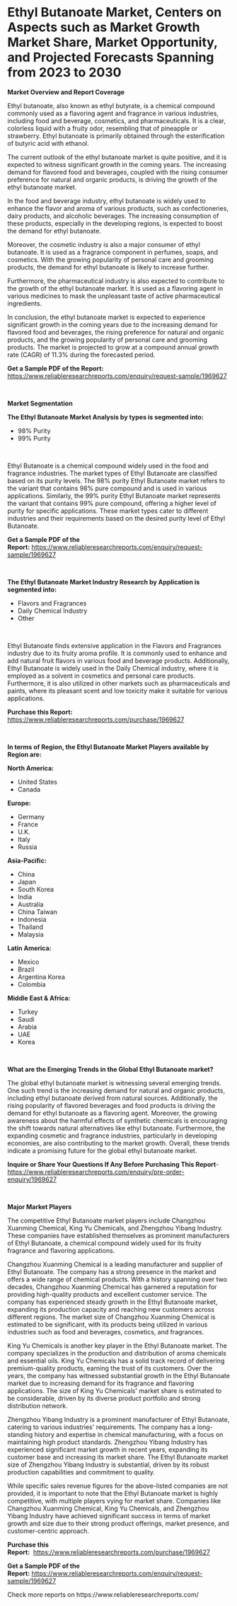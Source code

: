 <p><h1>Ethyl Butanoate Market, Centers on Aspects such as Market Growth Market Share, Market Opportunity, and Projected Forecasts Spanning from 2023 to 2030</h1></p><p><strong>Market Overview and Report Coverage</strong></p>
<p><p>Ethyl butanoate, also known as ethyl butyrate, is a chemical compound commonly used as a flavoring agent and fragrance in various industries, including food and beverage, cosmetics, and pharmaceuticals. It is a clear, colorless liquid with a fruity odor, resembling that of pineapple or strawberry. Ethyl butanoate is primarily obtained through the esterification of butyric acid with ethanol.</p><p>The current outlook of the ethyl butanoate market is quite positive, and it is expected to witness significant growth in the coming years. The increasing demand for flavored food and beverages, coupled with the rising consumer preference for natural and organic products, is driving the growth of the ethyl butanoate market.</p><p>In the food and beverage industry, ethyl butanoate is widely used to enhance the flavor and aroma of various products, such as confectioneries, dairy products, and alcoholic beverages. The increasing consumption of these products, especially in the developing regions, is expected to boost the demand for ethyl butanoate.</p><p>Moreover, the cosmetic industry is also a major consumer of ethyl butanoate. It is used as a fragrance component in perfumes, soaps, and cosmetics. With the growing popularity of personal care and grooming products, the demand for ethyl butanoate is likely to increase further.</p><p>Furthermore, the pharmaceutical industry is also expected to contribute to the growth of the ethyl butanoate market. It is used as a flavoring agent in various medicines to mask the unpleasant taste of active pharmaceutical ingredients.</p><p>In conclusion, the ethyl butanoate market is expected to experience significant growth in the coming years due to the increasing demand for flavored food and beverages, the rising preference for natural and organic products, and the growing popularity of personal care and grooming products. The market is projected to grow at a compound annual growth rate (CAGR) of 11.3% during the forecasted period.</p></p>
<p><strong>Get a Sample PDF of the Report:</strong> <a href="https://www.reliableresearchreports.com/enquiry/request-sample/1969627">https://www.reliableresearchreports.com/enquiry/request-sample/1969627</a></p>
<p>&nbsp;</p>
<p><strong>Market Segmentation</strong></p>
<p><strong>The Ethyl Butanoate Market Analysis by types is segmented into:</strong></p>
<p><ul><li>98% Purity</li><li>99% Purity</li></ul></p>
<p>&nbsp;</p>
<p><p>Ethyl Butanoate is a chemical compound widely used in the food and fragrance industries. The market types of Ethyl Butanoate are classified based on its purity levels. The 98% purity Ethyl Butanoate market refers to the variant that contains 98% pure compound and is used in various applications. Similarly, the 99% purity Ethyl Butanoate market represents the variant that contains 99% pure compound, offering a higher level of purity for specific applications. These market types cater to different industries and their requirements based on the desired purity level of Ethyl Butanoate.</p></p>
<p><strong>Get a Sample PDF of the Report:</strong>&nbsp;<a href="https://www.reliableresearchreports.com/enquiry/request-sample/1969627">https://www.reliableresearchreports.com/enquiry/request-sample/1969627</a></p>
<p>&nbsp;</p>
<p><strong>The Ethyl Butanoate Market Industry Research by Application is segmented into:</strong></p>
<p><ul><li>Flavors and Fragrances</li><li>Daily Chemical Industry</li><li>Other</li></ul></p>
<p>&nbsp;</p>
<p><p>Ethyl Butanoate finds extensive application in the Flavors and Fragrances industry due to its fruity aroma profile. It is commonly used to enhance and add natural fruit flavors in various food and beverage products. Additionally, Ethyl Butanoate is widely used in the Daily Chemical industry, where it is employed as a solvent in cosmetics and personal care products. Furthermore, it is also utilized in other markets such as pharmaceuticals and paints, where its pleasant scent and low toxicity make it suitable for various applications.</p></p>
<p><strong>Purchase this Report:</strong>&nbsp; <a href="https://www.reliableresearchreports.com/purchase/1969627">https://www.reliableresearchreports.com/purchase/1969627</a></p>
<p>&nbsp;</p>
<p><strong>In terms of Region, the Ethyl Butanoate Market Players available by Region are:</strong></p>
<p>
    <p> <strong> North America: </strong>
        <ul>
            <li>United States</li>
            <li>Canada</li>
        </ul>
        </p> 
    <p> <strong> Europe: </strong>
        <ul>
            <li>Germany</li>
            <li>France</li>
            <li>U.K.</li>
            <li>Italy</li>
            <li>Russia</li>
        </ul>
        </p> 
    <p> <strong> Asia-Pacific: </strong>
        <ul>
            <li>China</li>
            <li>Japan</li>
            <li>South Korea</li>
            <li>India</li>
            <li>Australia</li>
            <li>China Taiwan</li>
            <li>Indonesia</li>
            <li>Thailand</li>
            <li>Malaysia</li>
        </ul>
        </p> 
    <p> <strong> Latin America: </strong>
        <ul>
            <li>Mexico</li>
            <li>Brazil</li>
            <li>Argentina Korea</li>
            <li>Colombia</li>
        </ul>
        </p> 
    <p> <strong> Middle East & Africa: </strong>
        <ul>
            <li>Turkey</li>
            <li>Saudi</li>
            <li>Arabia</li>
            <li>UAE</li>
            <li>Korea</li>
        </ul>
    </p>
    </p>
<p>&nbsp;</p>
<p><strong>What are the Emerging Trends in the Global Ethyl Butanoate market?</strong></p>
<p><p>The global ethyl butanoate market is witnessing several emerging trends. One such trend is the increasing demand for natural and organic products, including ethyl butanoate derived from natural sources. Additionally, the rising popularity of flavored beverages and food products is driving the demand for ethyl butanoate as a flavoring agent. Moreover, the growing awareness about the harmful effects of synthetic chemicals is encouraging the shift towards natural alternatives like ethyl butanoate. Furthermore, the expanding cosmetic and fragrance industries, particularly in developing economies, are also contributing to the market growth. Overall, these trends indicate a promising future for the global ethyl butanoate market.</p></p>
<p><strong>Inquire or Share Your Questions If Any Before Purchasing This Report</strong>- <a href="https://www.reliableresearchreports.com/enquiry/pre-order-enquiry/1969627">https://www.reliableresearchreports.com/enquiry/pre-order-enquiry/1969627</a></p>
<p>&nbsp;</p>
<p><strong>Major Market Players</strong></p>
<p><p>The competitive Ethyl Butanoate market players include Changzhou Xuanming Chemical, King Yu Chemicals, and Zhengzhou Yibang Industry. These companies have established themselves as prominent manufacturers of Ethyl Butanoate, a chemical compound widely used for its fruity fragrance and flavoring applications.</p><p>Changzhou Xuanming Chemical is a leading manufacturer and supplier of Ethyl Butanoate. The company has a strong presence in the market and offers a wide range of chemical products. With a history spanning over two decades, Changzhou Xuanming Chemical has garnered a reputation for providing high-quality products and excellent customer service. The company has experienced steady growth in the Ethyl Butanoate market, expanding its production capacity and reaching new customers across different regions. The market size of Changzhou Xuanming Chemical is estimated to be significant, with its products being utilized in various industries such as food and beverages, cosmetics, and fragrances.</p><p>King Yu Chemicals is another key player in the Ethyl Butanoate market. The company specializes in the production and distribution of aroma chemicals and essential oils. King Yu Chemicals has a solid track record of delivering premium-quality products, earning the trust of its customers. Over the years, the company has witnessed substantial growth in the Ethyl Butanoate market due to increasing demand for its fragrance and flavoring applications. The size of King Yu Chemicals' market share is estimated to be considerable, driven by its diverse product portfolio and strong distribution network.</p><p>Zhengzhou Yibang Industry is a prominent manufacturer of Ethyl Butanoate, catering to various industries' requirements. The company has a long-standing history and expertise in chemical manufacturing, with a focus on maintaining high product standards. Zhengzhou Yibang Industry has experienced significant market growth in recent years, expanding its customer base and increasing its market share. The Ethyl Butanoate market size of Zhengzhou Yibang Industry is substantial, driven by its robust production capabilities and commitment to quality.</p><p>While specific sales revenue figures for the above-listed companies are not provided, it is important to note that the Ethyl Butanoate market is highly competitive, with multiple players vying for market share. Companies like Changzhou Xuanming Chemical, King Yu Chemicals, and Zhengzhou Yibang Industry have achieved significant success in terms of market growth and size due to their strong product offerings, market presence, and customer-centric approach.</p></p>
<p><strong>Purchase this Report:</strong>&nbsp;&nbsp;<a href="https://www.reliableresearchreports.com/purchase/1969627">https://www.reliableresearchreports.com/purchase/1969627</a></p>
<p></p>
<p><strong>Get a Sample PDF of the Report:</strong>&nbsp;<a href="https://www.reliableresearchreports.com/enquiry/request-sample/1969627">https://www.reliableresearchreports.com/enquiry/request-sample/1969627</a></p>
<p>Check more reports on https://www.reliableresearchreports.com/</p>